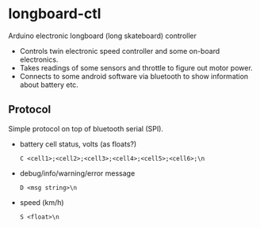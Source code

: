# longboard-ctl
Arduino electronic longboard (long skateboard) controller

* Controls twin electronic speed controller and some on-board electronics.
* Takes readings of some sensors and throttle to figure out motor power.
* Connects to some android software via bluetooth to show information
  about battery etc.

## Protocol
Simple protocol on top of bluetooth serial (SPI).

* battery cell status, volts (as floats?)
  
  ```
  C <cell1>;<cell2>;<cell3>;<cell4>;<cell5>;<cell6>;\n
  ```
* debug/info/warning/error message
  
  ```
  D <msg string>\n
  ```
* speed (km/h)
  
  ```
  S <float>\n
  ```

